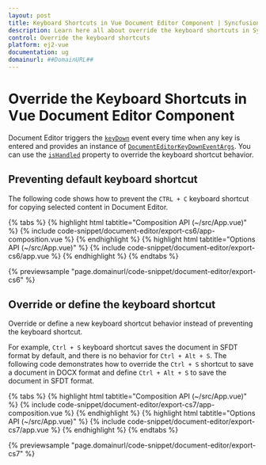 ```yaml
---
layout: post
title: Keyboard Shortcuts in Vue Document Editor Component | Syncfusion
description: Learn here all about override the keyboard shortcuts in Syncfusion Essential Vue Document Editor component, it's elements and more.
control: Override the keyboard shortcuts 
platform: ej2-vue
documentation: ug
domainurl: ##DomainURL##
---
```


# Override the Keyboard Shortcuts in Vue Document Editor Component

Document Editor triggers the [`keyDown`](https://ej2.syncfusion.com/vue/documentation/api/document-editor/#keydown) event every time when any key is entered and provides an instance of [`DocumentEditorKeyDownEventArgs`](https://ej2.syncfusion.com/vue/documentation/api/document-editor/documentEditorKeyDownEventArgs/). You can use the [`isHandled`](https://ej2.syncfusion.com/vue/documentation/api/document-editor/documentEditorKeyDownEventArgs/#ishandled) property to override the keyboard shortcut behavior.

## Preventing default keyboard shortcut

The following code shows how to prevent the `CTRL + C` keyboard shortcut for copying selected content in Document Editor.

{% tabs %}
{% highlight html tabtitle="Composition API (~/src/App.vue)" %}
{% include code-snippet/document-editor/export-cs6/app-composition.vue %}
{% endhighlight %}
{% highlight html tabtitle="Options API (~/src/App.vue)" %}
{% include code-snippet/document-editor/export-cs6/app.vue %}
{% endhighlight %}
{% endtabs %}
        
{% previewsample "page.domainurl/code-snippet/document-editor/export-cs6" %}

## Override or define the keyboard shortcut

Override or define a new keyboard shortcut behavior instead of preventing the keyboard shortcut.

For example, `Ctrl + S` keyboard shortcut saves the document in SFDT format by default, and there is no behavior for `Ctrl + Alt + S`. The following code demonstrates how to override the `Ctrl + S` shortcut to save a document in DOCX format and define `Ctrl + Alt + S` to save the document in SFDT format.

{% tabs %}
{% highlight html tabtitle="Composition API (~/src/App.vue)" %}
{% include code-snippet/document-editor/export-cs7/app-composition.vue %}
{% endhighlight %}
{% highlight html tabtitle="Options API (~/src/App.vue)" %}
{% include code-snippet/document-editor/export-cs7/app.vue %}
{% endhighlight %}
{% endtabs %}
        
{% previewsample "page.domainurl/code-snippet/document-editor/export-cs7" %}